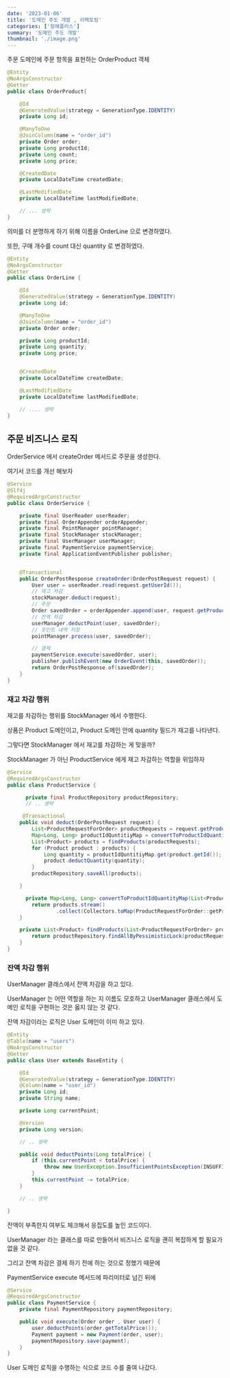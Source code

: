 ```yaml
---
date: '2023-01-06'
title: '도메인 주도 개발 , 리팩토링'
categories: ['항해플러스']
summary: '도메인 주도 개발'
thumbnail: './image.png'
---
```


주문 도메인에 주문 항목을 표현하는 OrderProduct 객체

```java
@Entity
@NoArgsConstructor
@Getter
public class OrderProduct{

    @Id
    @GeneratedValue(strategy = GenerationType.IDENTITY)
    private Long id;

    @ManyToOne
    @JoinColumn(name = "order_id")
    private Order order;
    private Long productId;
    private Long count;
    private Long price;

    @CreatedDate
    private LocalDateTime createdDate;

    @LastModifiedDate
    private LocalDateTime lastModifiedDate;

    // ... 생략
}

```

의미를 더 분명하게 하기 위해 이름을 OrderLine 으로 변경하였다.

또한, 구매 개수를 count 대신 quantity 로 변경하였다.

```java
@Entity
@NoArgsConstructor
@Getter
public class OrderLine {

    @Id
    @GeneratedValue(strategy = GenerationType.IDENTITY)
    private Long id;

    @ManyToOne
    @JoinColumn(name = "order_id")
    private Order order;

    private Long productId;
    private Long quantity;
    private Long price;


    @CreatedDate
    private LocalDateTime createdDate;

    @LastModifiedDate
    private LocalDateTime lastModifiedDate;

    // .... 생략
}
```

## 주문 비즈니스 로직

OrderService 에서 createOrder 메서드로 주문을 생성한다.

여기서 코드를 개선 해보자

```java
@Service
@Slf4j
@RequiredArgsConstructor
public class OrderService {

    private final UserReader userReader;
    private final OrderAppender orderAppender;
    private final PointManager pointManager;
    private final StockManager stockManager;
    private final UserManager userManager;
    private final PaymentService paymentService;
    private final ApplicationEventPublisher publisher;


    @Transactional
    public OrderPostResponse createOrder(OrderPostRequest request) {
        User user = userReader.read(request.getUserId());
        // 재고 차감
        stockManager.deduct(request);
        // 주문
        Order savedOrder = orderAppender.append(user, request.getProducts(), timeProvider);
        // 잔액 차감
        userManager.deductPoint(user, savedOrder);
        // 포인트 내역 저장
        pointManager.process(user, savedOrder);

        // 결제
        paymentService.execute(savedOrder, user);
        publisher.publishEvent(new OrderEvent(this, savedOrder));
        return OrderPostResponse.of(savedOrder);
    }
}
```

### 재고 차감 행위

재고를 차감하는 행위를 StockManager 에서 수행한다.

상품은 Product 도메인이고, Product 도메인 안에 quantity 필드가 재고를 나타낸다.

그렇다면 StockManager 에서 재고를 차감하는 게 맞을까?

StockManager 가 아닌 ProductService 에게 재고 차감하는 역할을 위임하자

```java
@Service
@RequiredArgsConstructor
public class ProductService {

      private final ProductRepository productRepository;
      // .. 생략

     @Transactional
    public void deduct(OrderPostRequest request) {
        List<ProductRequestForOrder> productRequests = request.getProducts();
        Map<Long, Long> productIdQuntitiyMap = convertToProductIdQuantityMap(productRequests);
        List<Product> products = findProducts(productRequests);
        for (Product product : products) {
            Long quantity = productIdQuntitiyMap.get(product.getId());
            product.deductQuantity(quantity);
        }
        productRepository.saveAll(products);

    }

      private Map<Long, Long> convertToProductIdQuantityMap(List<ProductRequestForOrder> products) {
        return products.stream()
                .collect(Collectors.toMap(ProductRequestForOrder::getProductId, ProductRequestForOrder::getQuantity));
    }

    private List<Product> findProducts(List<ProductRequestForOrder> productRequests){
        return productRepository.findAllByPessimisticLock(productRequests.stream().map(ProductRequestForOrder::getProductId).collect(Collectors.toList()));
    }
}
```

### 잔액 차감 행위

UserManager 클래스에서 잔액 차감을 하고 있다.

UserManager 는 어떤 역할을 하는 지 이름도 모호하고 UserManager 클래스에서 도메인 로직을 구현하는 것은 옳지 않는 것 같다.

잔액 차감이라는 로직은 User 도메인이 이미 하고 있다.

```java
@Entity
@Table(name = "users")
@NoArgsConstructor
@Getter
public class User extends BaseEntity {

    @Id
    @GeneratedValue(strategy = GenerationType.IDENTITY)
    @Column(name = "user_id")
    private Long id;
    private String name;

    private Long currentPoint;

    @Version
    private Long version;

    // .. 생략

    public void deductPoints(Long totalPrice) {
        if (this.currentPoint < totalPrice) {
            throw new UserException.InsufficientPointsException(INSUFFICIENT_POINT);
        }
        this.currentPoint -= totalPrice;
    }

    // .. 생략

}
```

잔액이 부족한지 여부도 체크해서 응집도를 높인 코드이다.

UserManager 라는 클래스를 따로 만들어서 비즈니스 로직을 괜히 복잡하게 할 필요가 없을 것 같다.

그리고 잔액 차감은 결제 하기 전에 하는 것으로 정했기 때문에

PaymentService execute 메서드에 파리미터로 넘긴 뒤에

```java
@Service
@RequiredArgsConstructor
public class PaymentService {
    private final PaymentRepository paymentRepository;

    public void execute(Order order , User user) {
        user.deductPoints(order.getTotalPrice());
        Payment payment = new Payment(order, user);
        paymentRepository.save(payment);
    }
}

```

User 도메인 로직을 수행하는 식으로 코드 수를 줄여 나갔다.
